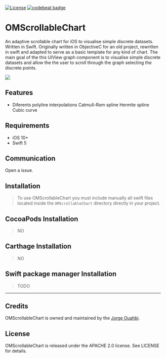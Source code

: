 
[![License](https://img.shields.io/badge/License-Apache%202.0-blue.svg)](https://opensource.org/licenses/Apache-2.0)
[![codebeat badge](https://codebeat.co/badges/e870bb62-0c3e-4449-9159-3abaf5686ee5)](https://codebeat.co/projects/github-com-jaouahbi-omscrollablechart-master)

# OMScrollableChart
An adaptive scrollable chart for iOS to visualise simple discrete datasets. Written in Swift. Originally written in ObjectiveC for an old project, rewritten in swift and adapted to serve as a basic template for any kind of chart. The main goal of the this UIView graph component is to visualise simple discrete datasets and allow the the user to scroll through the graph selecting the discrete points.

![](https://github.com/jaouahbi/OMScrollableChart/blob/master/gif/gif.gif)

## Features

- Diferents polyline interpolations
  Catmull–Rom spline
  Hermite spline
  Cubic curve

## Requirements

- iOS 10+
- Swift 5

## Communication

Open a issue.

## Installation

> To use OMScrollableChart you must include manually all swift files located inside the `OMScrollableChart` directory directly in your project.

## CocoaPods Installation

> NO

## Carthage Installation

> NO

## Swift package manager Installation

> TODO

* * *

## Credits

OMScrollableChart is owned and maintained by the [Jorge Ouahbi](https://github.com/jaouahbi).

## License

OMScrollableChart is released under the APACHE 2.0 license. See LICENSE for details.
